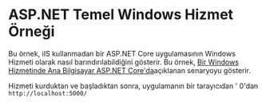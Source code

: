 # <a name="aspnet-core-windows-service-sample"></a>ASP.NET Temel Windows Hizmet Örneği

Bu örnek, iIS kullanmadan bir ASP.NET Core uygulamasının Windows Hizmeti olarak nasıl barındırılabildiğini gösterir. Bu örnek, [Bir Windows Hizmetinde Ana Bilgisayar ASP.NET Core'da](https://docs.microsoft.com/aspnet/core/host-and-deploy/windows-service)açıklanan senaryoyu gösterir.

Hizmeti kurduktan ve başladıktan sonra, uygulamanın bir tarayıcıdan ' 0'dan `http://localhost:5000/`

